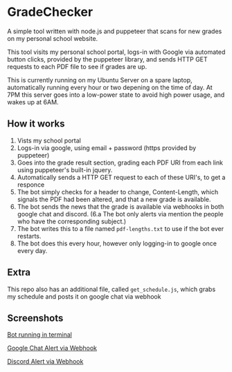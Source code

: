 # GradeChecker

A simple tool written with node.js and puppeteer that scans for new grades on my personal school website.

This tool visits my personal school portal, logs-in with Google via automated button clicks, provided by the puppeteer library, and sends HTTP GET requests to each PDF file to see if grades are up.

This is currently running on my Ubuntu Server on a spare laptop, automatically running every hour or two depening on the time of day. At 7PM this server goes into a low-power state to avoid high power usage, and wakes up at 6AM.

## How it works
1. Vists my school portal
2. Logs-in via google, using email + password (https provided by puppeteer)
3. Goes into the grade result section, grading each PDF URI from each <a> link using puppeteer's built-in jquery.
4. Automatically sends a HTTP GET request to each of these URI's, to get a responce
5. The bot simply checks for a header to change, Content-Length, which signals the PDF had been altered, and that a new grade is available.
6. The bot sends the news that the grade is available via webhooks in both google chat and discord.
(6.a The bot only alerts via mention the people who have the corresponding subject.)
7. The bot writes this to a file named `pdf-lengths.txt` to use if the bot ever restarts.
8. The bot does this every hour, however only logging-in to google once every day.
  
## Extra
This repo also has an additional file, called `get_schedule.js`, which grabs my schedule and posts it on google chat via webhook   

## Screenshots
[Bot running in terminal](/terminal.png)
  
[Google Chat Alert via Webhook](/google_chat_alert.png) 
  
[Discord Alert via Webhook](/discord_alert.png) 
